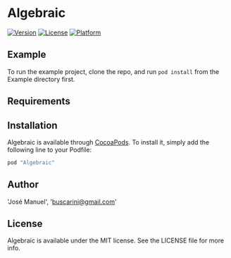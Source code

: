 # Algebraic

[![Version](https://img.shields.io/cocoapods/v/Algebraic.svg?style=flat)](http://cocoapods.org/pods/Algebraic)
[![License](https://img.shields.io/cocoapods/l/Algebraic.svg?style=flat)](http://cocoapods.org/pods/Algebraic)
[![Platform](https://img.shields.io/cocoapods/p/Algebraic.svg?style=flat)](http://cocoapods.org/pods/Algebraic)

## Example

To run the example project, clone the repo, and run `pod install` from the Example directory first.

## Requirements

## Installation

Algebraic is available through [CocoaPods](http://cocoapods.org). To install
it, simply add the following line to your Podfile:

```ruby
pod "Algebraic"
```

## Author

'José Manuel', 'buscarini@gmail.com'

## License

Algebraic is available under the MIT license. See the LICENSE file for more info.
